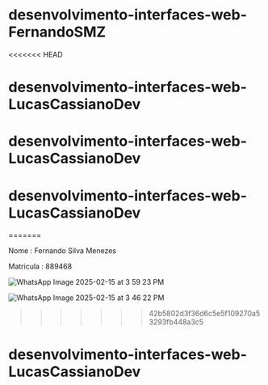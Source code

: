 # desenvolvimento-interfaces-web-FernandoSMZ
<<<<<<< HEAD
# desenvolvimento-interfaces-web-LucasCassianoDev
# desenvolvimento-interfaces-web-LucasCassianoDev
# desenvolvimento-interfaces-web-LucasCassianoDev
=======


Nome : Fernando Silva Menezes

Matricula : 889468

![WhatsApp Image 2025-02-15 at 3 59 23 PM](https://github.com/user-attachments/assets/9e5ee057-efc9-489b-a2e2-648a5ffc4ac4)

![WhatsApp Image 2025-02-15 at 3 46 22 PM](https://github.com/user-attachments/assets/09478ba5-327a-44d0-87a7-a17fa0554935)
>>>>>>> 42b5802d3f36d6c5e5f109270a53293fb448a3c5
# desenvolvimento-interfaces-web-LucasCassianoDev

